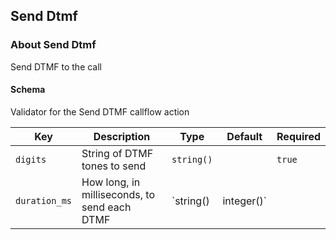 ## Send Dtmf

### About Send Dtmf

Send DTMF to the call

#### Schema

Validator for the Send DTMF callflow action



Key | Description | Type | Default | Required
--- | ----------- | ---- | ------- | --------
`digits` | String of DTMF tones to send | `string()` |   | `true`
`duration_ms` | How long, in milliseconds, to send each DTMF | `string() | integer()` |   | `false`



